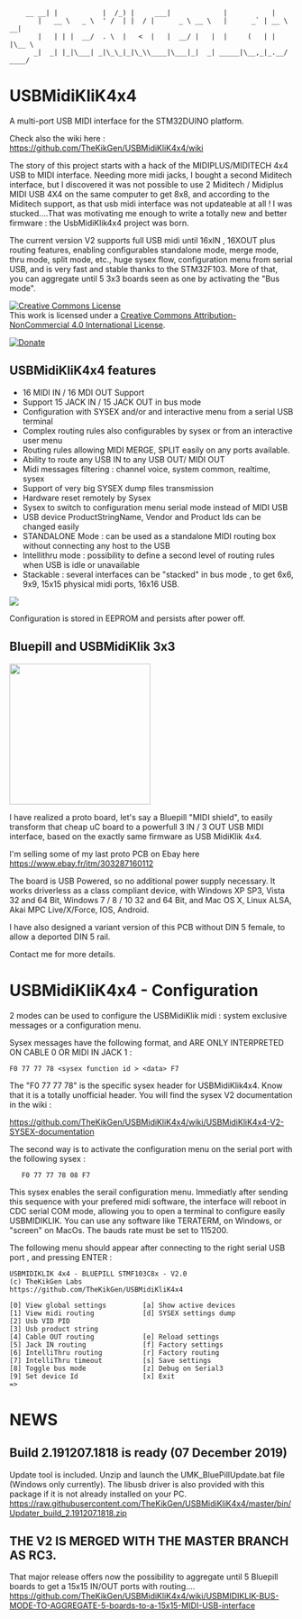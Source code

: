 
        __ __| |           |  /_) |     ___|             |           |
           |   __ \   _ \  ' /  | |  / |      _ \ __ \   |      _` | __ \   __|
           |   | | |  __/  . \  |   <  |   |  __/ |   |  |     (   | |   |\__ \
          _|  _| |_|\___| _|\_\_|_|\_\\____|\___|_|  _| _____|\__,_|_.__/ ____/

# USBMidiKliK4x4
A multi-port USB MIDI interface for the STM32DUINO platform.

Check also the wiki here : https://github.com/TheKikGen/USBMidiKliK4x4/wiki

The story of this project starts with a hack of the MIDIPLUS/MIDITECH 4x4 USB to MIDI interface.
Needing more midi jacks, I bought a second Miditech interface, but I discovered it was not possible to use 2 Miditech / Midiplus MIDI USB 4X4 on the same computer to get 8x8, and according to the Miditech support, as that usb midi interface was not updateable at all !
I was stucked....That was motivating me enough to write a totally new and better firmware : the UsbMidiKlik4x4 project was born.

The current version V2 supports full USB midi until 16xIN , 16XOUT plus routing features, enabling configurables standalone mode, merge mode, thru mode, split mode, etc., huge sysex flow, configuration menu from serial USB, and is very fast and stable thanks to the STM32F103.  More of that, you can aggregate until 5 3x3 boards seen as one by activating the "Bus mode".

<a rel="license" href="http://creativecommons.org/licenses/by-nc/4.0/"><img alt="Creative Commons License" style="border-width:0" src="https://i.creativecommons.org/l/by-nc/4.0/88x31.png" /></a><br />This work is licensed under a <a rel="license" href="http://creativecommons.org/licenses/by-nc/4.0/">Creative Commons Attribution-NonCommercial 4.0 International License</a>.

[![Donate](https://img.shields.io/badge/Donate-PayPal-green.svg)](https://www.paypal.com/cgi-bin/webscr?cmd=_donations&business=thekikgen@gmail.com&lc=FR&item_name=Donation+to+TheKikGen+projects&no_note=0&cn=&currency_code=EUR&bn=PP-DonationsBF:btn_donateCC_LG.gif:NonHosted)




## USBMidiKliK4x4 features

+ 16 MIDI IN / 16 MDI OUT Support
+ Support 15 JACK IN / 15 JACK OUT in bus mode
+ Configuration with SYSEX and/or and interactive menu from a serial USB terminal
+ Complex routing rules also configurables by sysex or from an interactive user menu
+ Routing rules allowing MIDI MERGE, SPLIT easily on any ports available.
+ Ability to route any USB IN to any USB OUT/ MIDI OUT
+ Midi messages filtering : channel voice, system common, realtime, sysex
+ Support of very big SYSEX dump files transmission
+ Hardware reset remotely by Sysex
+ Sysex to switch to configuration menu serial mode instead of MIDI USB
+ USB device ProductStringName, Vendor and Product Ids can be changed easily
+ STANDALONE Mode :  can be used as a standalone MIDI routing box without connecting any host to the USB
+ Intellithru mode : possibility to define a second level of routing rules when USB is idle or unavailable
+ Stackable :  several interfaces can be "stacked" in bus mode , to get 6x6, 9x9, 15x15 physical midi ports, 16x16 USB.

<img  border="0" src="https://github.com/TheKikGen/USBMidiKliK4x4/blob/master/doc/USBMIDIKLIK-I2C-BUS-MODE.jpg?raw=true"  />

Configuration is stored in EEPROM and persists after power off.

## Bluepill and USBMidiKlik 3x3

<img width="250" border="0" src="https://2.bp.blogspot.com/-wo1H27RQYiU/XDzO9VG3vdI/AAAAAAAAAWA/KehLjyXhLTg_nmjjmEkO7LZtY5H83Rr-ACLcBGAs/s1600/20190113_221557.jpg"  />

I have realized a proto board, let's say a Bluepill "MIDI shield", to easily transform that cheap uC board to a powerfull 3 IN / 3 OUT USB MIDI interface, based on the exactly same firmware as USB MidiKlik 4x4.

I'm selling some of my last proto PCB on Ebay here https://www.ebay.fr/itm/303287160112

The board is USB Powered, so no additional power supply necessary. It works driverless as a class compliant device, with Windows XP SP3, Vista 32 and 64 Bit, Windows 7 / 8 / 10   32 and 64 Bit, and Mac OS X, Linux ALSA, Akai MPC Live/X/Force, IOS, Android.

I have also designed a variant version of this PCB without DIN 5 female, to allow a deported DIN 5 rail.

Contact me for more details.

# USBMidiKliK4x4 - Configuration

2 modes can be used to configure the USBMidiKlik midi : system exclusive messages or a configuration menu.

Sysex messages have the following format, and ARE ONLY INTERPRETED ON CABLE 0 OR MIDI IN JACK 1 :

	F0 77 77 78 <sysex function id > <data> F7

The "F0 77 77 78" is the specific sysex header for USBMidiKlik4x4. Know that it is a totally unofficial header.
You will find the sysex V2 documentation in the wiki :

https://github.com/TheKikGen/USBMidiKliK4x4/wiki/USBMidiKliK4x4-V2-SYSEX-documentation

The second way is to activate the configuration menu on the serial port with the following sysex :

       F0 77 77 78 08 F7

This sysex enables the serail configuration menu.  Immediatly after sending this sequence with your prefered midi software, the interface will reboot in CDC serial COM mode, allowing you to open a terminal to configure easily USBMIDIKLIK. 
You can use any software like TERATERM, on Windows, or "screen" on MacOs.  The bauds rate must be set to 115200.

The following menu should appear after connecting to the right serial USB port , and pressing ENTER :

	USBMIDIKLIK 4x4 - BLUEPILL STMF103C8x - V2.0
	(c) TheKikGen Labs
	https://github.com/TheKikGen/USBMidiKliK4x4

	[0] View global settings         [a] Show active devices
	[1] View midi routing            [d] SYSEX settings dump
	[2] Usb VID PID
	[3] Usb product string
	[4] Cable OUT routing            [e] Reload settings
	[5] Jack IN routing              [f] Factory settings
	[6] IntelliThru routing          [r] Factory routing
	[7] IntelliThru timeout          [s] Save settings
	[8] Toggle bus mode              [z] Debug on Serial3
	[9] Set device Id                [x] Exit
	=>

# NEWS

## Build 2.191207.1818 is ready (07 December 2019) ###

Update tool is included.  Unzip and launch the UMK_BluePillUpdate.bat file (Windows only currently).
The libusb driver is also provided with this package if it is not already installed on your PC.
https://raw.githubusercontent.com/TheKikGen/USBMidiKliK4x4/master/bin/Updater_build_2.191207.1818.zip

## THE V2 IS MERGED WITH THE MASTER BRANCH AS RC3.   

That major release offers now the possibility to aggregate until 5 Bluepill boards to get a 15x15 IN/OUT ports with routing....
https://github.com/TheKikGen/USBMidiKliK4x4/wiki/USBMIDIKLIK-BUS-MODE-TO-AGGREGATE-5-boards-to-a-15x15-MIDI-USB-interface



